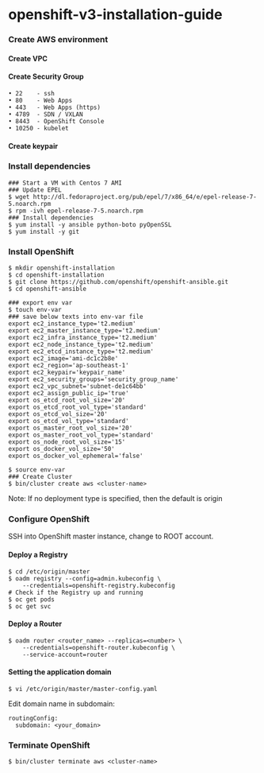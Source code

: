 # openshift-v3-installation-guide
### Create AWS environment
#### Create VPC
#### Create Security Group
```
• 22    - ssh
• 80    - Web Apps
• 443   - Web Apps (https)
• 4789  - SDN / VXLAN
• 8443  - OpenShift Console
• 10250 - kubelet
```
#### Create keypair

### Install dependencies
```
### Start a VM with Centos 7 AMI
### Update EPEL
$ wget http://dl.fedoraproject.org/pub/epel/7/x86_64/e/epel-release-7-5.noarch.rpm
$ rpm -ivh epel-release-7-5.noarch.rpm
### Install dependencies
$ yum install -y ansible python-boto pyOpenSSL
$ yum install -y git
```

### Install OpenShift
```
$ mkdir openshift-installation
$ cd openshift-installation
$ git clone https://github.com/openshift/openshift-ansible.git
$ cd openshift-ansible

### export env var
$ touch env-var
### save below texts into env-var file
export ec2_instance_type='t2.medium'
export ec2_master_instance_type='t2.medium'
export ec2_infra_instance_type='t2.medium'
export ec2_node_instance_type='t2.medium'
export ec2_etcd_instance_type='t2.medium'
export ec2_image='ami-dc1c2b8e'
export ec2_region='ap-southeast-1'
export ec2_keypair='keypair_name'
export ec2_security_groups='security_group_name'
export ec2_vpc_subnet='subnet-de1c64bb'
export ec2_assign_public_ip='true'
export os_etcd_root_vol_size='20'
export os_etcd_root_vol_type='standard'
export os_etcd_vol_size='20'
export os_etcd_vol_type='standard'
export os_master_root_vol_size='20'
export os_master_root_vol_type='standard'
export os_node_root_vol_size='15'
export os_docker_vol_size='50'
export os_docker_vol_ephemeral='false'

$ source env-var
### Create Cluster
$ bin/cluster create aws <cluster-name>
```
Note: If no deployment type is specified, then the default is origin
### Configure OpenShift
SSH into OpenShift master instance, change to ROOT account.
#### Deploy a Registry
```
$ cd /etc/origin/master
$ oadm registry --config=admin.kubeconfig \
    --credentials=openshift-registry.kubeconfig
# Check if the Registry up and running
$ oc get pods
$ oc get svc
```
#### Deploy a Router
```
$ oadm router <router_name> --replicas=<number> \
    --credentials=openshift-router.kubeconfig \
    --service-account=router
```
#### Setting the application domain
```
$ vi /etc/origin/master/master-config.yaml
```
Edit domain name in subdomain:
```
routingConfig:
  subdomain: <your_domain>
```

### Terminate OpenShift
```
$ bin/cluster terminate aws <cluster-name>
```
